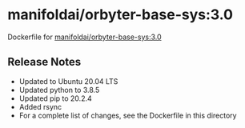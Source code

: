 #  manifoldai/orbyter-base-sys:3.0

Dockerfile for [manifoldai/orbyter-base-sys:3.0](https://hub.docker.com/r/manifoldai/orbyter-base-sys)

## Release Notes

* Updated to Ubuntu 20.04 LTS
* Updated python to 3.8.5
* Updated pip to 20.2.4
* Added rsync
* For a complete list of changes, see the Dockerfile in this directory
